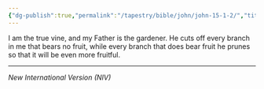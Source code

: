```yaml
---
{"dg-publish":true,"permalink":"/tapestry/bible/john/john-15-1-2/","title":"John 15:1–2","hide":true,"tags":["bible-verse","bible-verse"],"dgHomeLink":true,"dgShowLocalGraph":true,"dgEnableSearch":true}
---
```



I am the true vine, and my Father is the gardener. He cuts off every branch in me that bears no fruit, while every branch that does bear fruit he prunes so that it will be even more fruitful.

---
*New International Version (NIV)*